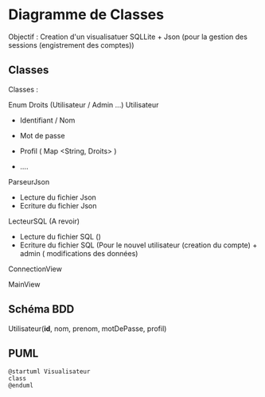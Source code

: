 # Diagramme de Classes
Objectif : Creation d'un visualisatuer SQLLite + Json (pour la gestion des sessions (engistrement des comptes))

## Classes
Classes :

Enum Droits (Utilisateur / Admin ...)
Utilisateur 
 - Identifiant / Nom 
 - Mot de passe
 - Profil ( Map <String, Droits> )

 - ....

ParseurJson
  - Lecture du fichier Json
  - Ecriture du fichier Json

LecteurSQL (A revoir)
  - Lecture du fichier SQL () 
  - Ecriture du fichier SQL (Pour le nouvel utilisateur (creation du compte) + admin ( modifications des données)
  

ConnectionView

MainView


## Schéma BDD



Utilisateur(__id__, nom, prenom, motDePasse, profil)

## PUML

```plantuml
@startuml Visualisateur 
class 
@enduml
```